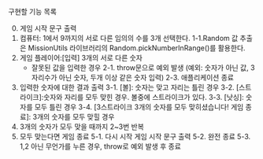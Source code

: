 구현할 기능 목록

0. 게임 시작 문구 출력
1. 컴퓨터: 1에서 9까지의 서로 다른 임의의 수를 3개 선택한다.
   1-1.Random 값 추출은 MissionUtils 라이브러리의 Random.pickNumberInRange()를 활용한다.
2. 게임 플레이어:[입력] 3개의 서로 다른 숫자
   - 잘못된 값을 입력한 경우
     2-1. throw문으로 예외 발생
     (예외: 숫자가 아닌 값, 3자리수가 아닌 숫자, 두개 이상 같은 숫자 입력)
     2-3. 애플리케이션 종료
3. 입력한 숫자에 대한 결과 출력
   3-1. [볼]: 숫자는 맞고 자리는 틀린 경우
   3-2. [스트라이크]:숫자와 자리를 모두 맞힌 경우. 볼중에 스트라이크가 있다.
   3-3. [낫싱]: 숫자를 모두 틀린 경우
   3-4. [3스트라이크 3개의 숫자를 모두 맞히셨습니다! 게임 종료]: 3개의 숫자를 모두 맞힐 경우
4. 3개의 숫자가 모두 맞을 때까지 2~3번 반복
5. 모두 맞는다면 게임 종료
   5-1. 다시 시작
   게임 시작 문구 출력
   5-2. 완전 종료
   5-3. 1,2 아닌 무언가를 누른 경우, throw로 예외 발생 후 종료
